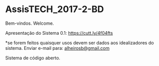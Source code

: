 # AssisTECH_2017-2-BD
Bem-vindos. Welcome.


Apresentação do Sistema 0.1: https://cutt.ly/4f04fts

*se forem feitos quaisquer usos devem ser dados aos idealizadores do sistema. 
Enviar e-mail para: alheirosb@gmail.com


Sistema de código aberto.

